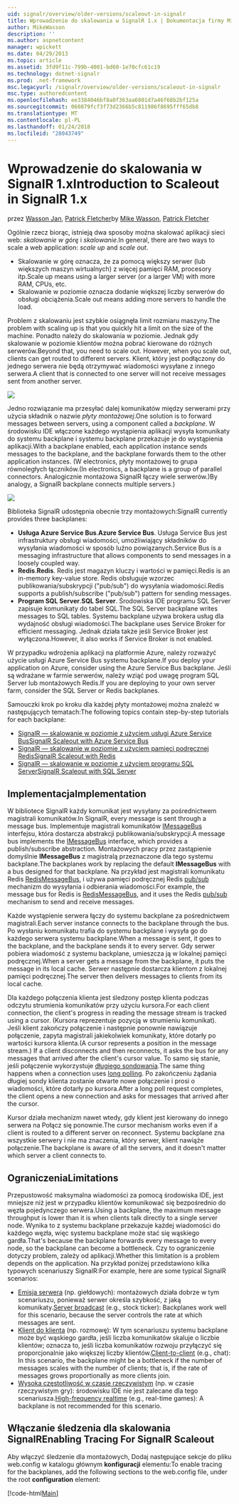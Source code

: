 ```yaml
---
uid: signalr/overview/older-versions/scaleout-in-signalr
title: Wprowadzenie do skalowania w SignalR 1.x | Dokumentacja firmy Microsoft
author: MikeWasson
description: ''
ms.author: aspnetcontent
manager: wpickett
ms.date: 04/29/2013
ms.topic: article
ms.assetid: 3fd9f11c-799b-4001-bd60-1e70cfc61c19
ms.technology: dotnet-signalr
ms.prod: .net-framework
msc.legacyurl: /signalr/overview/older-versions/scaleout-in-signalr
msc.type: authoredcontent
ms.openlocfilehash: ee3384046bf8a0f363aa6801d7a46f68b2bf125a
ms.sourcegitcommit: 060879fcf3f73d2366b5c811986f8695fff65db8
ms.translationtype: MT
ms.contentlocale: pl-PL
ms.lasthandoff: 01/24/2018
ms.locfileid: "28043749"
---
```

<a name="introduction-to-scaleout-in-signalr-1x"></a><span data-ttu-id="8184a-102">Wprowadzenie do skalowania w SignalR 1.x</span><span class="sxs-lookup"><span data-stu-id="8184a-102">Introduction to Scaleout in SignalR 1.x</span></span>
====================
<span data-ttu-id="8184a-103">przez [Wasson Jan](https://github.com/MikeWasson), [Patrick Fletcher](https://github.com/pfletcher)</span><span class="sxs-lookup"><span data-stu-id="8184a-103">by [Mike Wasson](https://github.com/MikeWasson), [Patrick Fletcher](https://github.com/pfletcher)</span></span>

<span data-ttu-id="8184a-104">Ogólnie rzecz biorąc, istnieją dwa sposoby można skalować aplikacji sieci web: *skalowanie w górę* i *skalowanie*.</span><span class="sxs-lookup"><span data-stu-id="8184a-104">In general, there are two ways to scale a web application: *scale up* and *scale out*.</span></span>

- <span data-ttu-id="8184a-105">Skalowanie w górę oznacza, że za pomocą większy serwer (lub większych maszyn wirtualnych) z więcej pamięci RAM, procesory itp.</span><span class="sxs-lookup"><span data-stu-id="8184a-105">Scale up means using a larger server (or a larger VM) with more RAM, CPUs, etc.</span></span>
- <span data-ttu-id="8184a-106">Skalowanie w poziomie oznacza dodanie większej liczby serwerów do obsługi obciążenia.</span><span class="sxs-lookup"><span data-stu-id="8184a-106">Scale out means adding more servers to handle the load.</span></span>

<span data-ttu-id="8184a-107">Problem z skalowaniu jest szybkie osiągnęła limit rozmiaru maszyny.</span><span class="sxs-lookup"><span data-stu-id="8184a-107">The problem with scaling up is that you quickly hit a limit on the size of the machine.</span></span> <span data-ttu-id="8184a-108">Ponadto należy do skalowania w poziomie. Jednak gdy skalowanie w poziomie klientów można pobrać kierowane do różnych serwerów.</span><span class="sxs-lookup"><span data-stu-id="8184a-108">Beyond that, you need to scale out. However, when you scale out, clients can get routed to different servers.</span></span> <span data-ttu-id="8184a-109">Klient, który jest podłączony do jednego serwera nie będą otrzymywać wiadomości wysyłane z innego serwera.</span><span class="sxs-lookup"><span data-stu-id="8184a-109">A client that is connected to one server will not receive messages sent from another server.</span></span>

![](scaleout-in-signalr/_static/image1.png)

<span data-ttu-id="8184a-110">Jedno rozwiązanie ma przesyłać dalej komunikatów między serwerami przy użycia składnik o nazwie *płyty montażowej*.</span><span class="sxs-lookup"><span data-stu-id="8184a-110">One solution is to forward messages between servers, using a component called a *backplane*.</span></span> <span data-ttu-id="8184a-111">W środowisku IDE włączone każdego wystąpienia aplikacji wysyła komunikaty do systemu backplane i systemu backplane przekazuje je do wystąpienia aplikacji.</span><span class="sxs-lookup"><span data-stu-id="8184a-111">With a backplane enabled, each application instance sends messages to the backplane, and the backplane forwards them to the other application instances.</span></span> <span data-ttu-id="8184a-112">(W electronics, płyty montażowej to grupa równoległych łączników.</span><span class="sxs-lookup"><span data-stu-id="8184a-112">(In electronics, a backplane is a group of parallel connectors.</span></span> <span data-ttu-id="8184a-113">Analogicznie montażowa SignalR łączy wiele serwerów.)</span><span class="sxs-lookup"><span data-stu-id="8184a-113">By analogy, a SignalR backplane connects multiple servers.)</span></span>

![](scaleout-in-signalr/_static/image2.png)

<span data-ttu-id="8184a-114">Biblioteka SignalR udostępnia obecnie trzy montażowych:</span><span class="sxs-lookup"><span data-stu-id="8184a-114">SignalR currently provides three backplanes:</span></span>

- <span data-ttu-id="8184a-115">**Usługa Azure Service Bus**.</span><span class="sxs-lookup"><span data-stu-id="8184a-115">**Azure Service Bus**.</span></span> <span data-ttu-id="8184a-116">Usługa Service Bus jest infrastruktury obsługi wiadomości, umożliwiający składników do wysyłania wiadomości w sposób luźno powiązanych.</span><span class="sxs-lookup"><span data-stu-id="8184a-116">Service Bus is a messaging infrastructure that allows components to send messages in a loosely coupled way.</span></span>
- <span data-ttu-id="8184a-117">**Redis**.</span><span class="sxs-lookup"><span data-stu-id="8184a-117">**Redis**.</span></span> <span data-ttu-id="8184a-118">Redis jest magazyn kluczy i wartości w pamięci.</span><span class="sxs-lookup"><span data-stu-id="8184a-118">Redis is an in-memory key-value store.</span></span> <span data-ttu-id="8184a-119">Redis obsługuje wzorzec publikowania/subskrypcji ("pub/sub") do wysyłania wiadomości.</span><span class="sxs-lookup"><span data-stu-id="8184a-119">Redis supports a publish/subscribe ("pub/sub") pattern for sending messages.</span></span>
- <span data-ttu-id="8184a-120">**Program SQL Server**.</span><span class="sxs-lookup"><span data-stu-id="8184a-120">**SQL Server**.</span></span> <span data-ttu-id="8184a-121">Środowiska IDE programu SQL Server zapisuje komunikaty do tabel SQL.</span><span class="sxs-lookup"><span data-stu-id="8184a-121">The SQL Server backplane writes messages to SQL tables.</span></span> <span data-ttu-id="8184a-122">Systemu backplane używa brokera usług dla wydajność obsługi wiadomości.</span><span class="sxs-lookup"><span data-stu-id="8184a-122">The backplane uses Service Broker for efficient messaging.</span></span> <span data-ttu-id="8184a-123">Jednak działa także jeśli Service Broker jest wyłączona.</span><span class="sxs-lookup"><span data-stu-id="8184a-123">However, it also works if Service Broker is not enabled.</span></span>

<span data-ttu-id="8184a-124">W przypadku wdrożenia aplikacji na platformie Azure, należy rozważyć użycie usługi Azure Service Bus systemu backplane.</span><span class="sxs-lookup"><span data-stu-id="8184a-124">If you deploy your application on Azure, consider using the Azure Service Bus backplane.</span></span> <span data-ttu-id="8184a-125">Jeśli są wdrażane w farmie serwerów, należy wziąć pod uwagę program SQL Server lub montażowych Redis.</span><span class="sxs-lookup"><span data-stu-id="8184a-125">If you are deploying to your own server farm, consider the SQL Server or Redis backplanes.</span></span>

<span data-ttu-id="8184a-126">Samouczki krok po kroku dla każdej płyty montażowej można znaleźć w następujących tematach:</span><span class="sxs-lookup"><span data-stu-id="8184a-126">The following topics contain step-by-step tutorials for each backplane:</span></span>

- [<span data-ttu-id="8184a-127">SignalR — skalowanie w poziomie z użyciem usługi Azure Service Bus</span><span class="sxs-lookup"><span data-stu-id="8184a-127">SignalR Scaleout with Azure Service Bus</span></span>](scaleout-with-windows-azure-service-bus.md)
- [<span data-ttu-id="8184a-128">SignalR — skalowanie w poziomie z użyciem pamięci podręcznej Redis</span><span class="sxs-lookup"><span data-stu-id="8184a-128">SignalR Scaleout with Redis</span></span>](scaleout-with-redis.md)
- [<span data-ttu-id="8184a-129">SignalR — skalowanie w poziomie z użyciem programu SQL Server</span><span class="sxs-lookup"><span data-stu-id="8184a-129">SignalR Scaleout with SQL Server</span></span>](scaleout-with-sql-server.md)

## <a name="implementation"></a><span data-ttu-id="8184a-130">Implementacja</span><span class="sxs-lookup"><span data-stu-id="8184a-130">Implementation</span></span>

<span data-ttu-id="8184a-131">W bibliotece SignalR każdy komunikat jest wysyłany za pośrednictwem magistrali komunikatów.</span><span class="sxs-lookup"><span data-stu-id="8184a-131">In SignalR, every message is sent through a message bus.</span></span> <span data-ttu-id="8184a-132">Implementuje magistrali komunikatów [IMessageBus](https://msdn.microsoft.com/library/microsoft.aspnet.signalr.messaging.imessagebus(v=vs.100).aspx) interfejsu, która dostarcza abstrakcji publikowania/subskrypcji.</span><span class="sxs-lookup"><span data-stu-id="8184a-132">A message bus implements the [IMessageBus](https://msdn.microsoft.com/library/microsoft.aspnet.signalr.messaging.imessagebus(v=vs.100).aspx) interface, which provides a publish/subscribe abstraction.</span></span> <span data-ttu-id="8184a-133">Montażowych pracy przez zastąpienie domyślnie **IMessageBus** z magistralą przeznaczone dla tego systemu backplane.</span><span class="sxs-lookup"><span data-stu-id="8184a-133">The backplanes work by replacing the default **IMessageBus** with a bus designed for that backplane.</span></span> <span data-ttu-id="8184a-134">Na przykład jest magistrali komunikatu Redis [RedisMessageBus](https://msdn.microsoft.com/library/microsoft.aspnet.signalr.redis.redismessagebus(v=vs.100).aspx), i używa pamięci podręcznej Redis [pub/sub](http://redis.io/topics/pubsub) mechanizm do wysyłania i odbierania wiadomości.</span><span class="sxs-lookup"><span data-stu-id="8184a-134">For example, the message bus for Redis is [RedisMessageBus](https://msdn.microsoft.com/library/microsoft.aspnet.signalr.redis.redismessagebus(v=vs.100).aspx), and it uses the Redis [pub/sub](http://redis.io/topics/pubsub) mechanism to send and receive messages.</span></span>

<span data-ttu-id="8184a-135">Każde wystąpienie serwera łączy do systemu backplane za pośrednictwem magistrali.</span><span class="sxs-lookup"><span data-stu-id="8184a-135">Each server instance connects to the backplane through the bus.</span></span> <span data-ttu-id="8184a-136">Po wysłaniu komunikatu trafia do systemu backplane i wysyła go do każdego serwera systemu backplane.</span><span class="sxs-lookup"><span data-stu-id="8184a-136">When a message is sent, it goes to the backplane, and the backplane sends it to every server.</span></span> <span data-ttu-id="8184a-137">Gdy serwer pobiera wiadomość z systemu backplane, umieszcza ją w lokalnej pamięci podręcznej.</span><span class="sxs-lookup"><span data-stu-id="8184a-137">When a server gets a message from the backplane, it puts the message in its local cache.</span></span> <span data-ttu-id="8184a-138">Serwer następnie dostarcza klientom z lokalnej pamięci podręcznej.</span><span class="sxs-lookup"><span data-stu-id="8184a-138">The server then delivers messages to clients from its local cache.</span></span>

<span data-ttu-id="8184a-139">Dla każdego połączenia klienta jest śledzony postęp klienta podczas odczytu strumienia komunikatów przy użyciu kursora.</span><span class="sxs-lookup"><span data-stu-id="8184a-139">For each client connection, the client's progress in reading the message stream is tracked using a cursor.</span></span> <span data-ttu-id="8184a-140">(Kursora reprezentuje pozycją w strumieniu komunikat). Jeśli klient zakończy połączenie i następnie ponownie nawiązuje połączenie, zapyta magistrali jakiekolwiek komunikaty, które dotarły po wartości kursora klienta.</span><span class="sxs-lookup"><span data-stu-id="8184a-140">(A cursor represents a position in the message stream.) If a client disconnects and then reconnects, it asks the bus for any messages that arrived after the client's cursor value.</span></span> <span data-ttu-id="8184a-141">To samo się stanie, jeśli połączenie wykorzystuje [długiego sondowania](../getting-started/introduction-to-signalr.md#transports).</span><span class="sxs-lookup"><span data-stu-id="8184a-141">The same thing happens when a connection uses [long polling](../getting-started/introduction-to-signalr.md#transports).</span></span> <span data-ttu-id="8184a-142">Po zakończeniu żądania długiej sondy klienta zostanie otwarte nowe połączenie i prosi o wiadomości, które dotarły po kursora.</span><span class="sxs-lookup"><span data-stu-id="8184a-142">After a long poll request completes, the client opens a new connection and asks for messages that arrived after the cursor.</span></span>

<span data-ttu-id="8184a-143">Kursor działa mechanizm nawet wtedy, gdy klient jest kierowany do innego serwera na Połącz się ponownie.</span><span class="sxs-lookup"><span data-stu-id="8184a-143">The cursor mechanism works even if a client is routed to a different server on reconnect.</span></span> <span data-ttu-id="8184a-144">Systemu backplane zna wszystkie serwery i nie ma znaczenia, który serwer, klient nawiąże połączenie.</span><span class="sxs-lookup"><span data-stu-id="8184a-144">The backplane is aware of all the servers, and it doesn't matter which server a client connects to.</span></span>

## <a name="limitations"></a><span data-ttu-id="8184a-145">Ograniczenia</span><span class="sxs-lookup"><span data-stu-id="8184a-145">Limitations</span></span>

<span data-ttu-id="8184a-146">Przepustowość maksymalna wiadomości za pomocą środowiska IDE, jest mniejsze niż jest w przypadku klientów komunikować się bezpośrednio do węzła pojedynczego serwera.</span><span class="sxs-lookup"><span data-stu-id="8184a-146">Using a backplane, the maximum message throughput is lower than it is when clients talk directly to a single server node.</span></span> <span data-ttu-id="8184a-147">Wynika to z systemu backplane przekazuje każdej wiadomości do każdego węzła, więc systemu backplane może stać się wąskiego gardła.</span><span class="sxs-lookup"><span data-stu-id="8184a-147">That's because the backplane forwards every message to every node, so the backplane can become a bottleneck.</span></span> <span data-ttu-id="8184a-148">Czy to ograniczenie dotyczy problem, zależy od aplikacji.</span><span class="sxs-lookup"><span data-stu-id="8184a-148">Whether this limitation is a problem depends on the application.</span></span> <span data-ttu-id="8184a-149">Na przykład poniżej przedstawiono kilka typowych scenariuszy SignalR:</span><span class="sxs-lookup"><span data-stu-id="8184a-149">For example, here are some typical SignalR scenarios:</span></span>

- <span data-ttu-id="8184a-150">[Emisja serwera](tutorial-server-broadcast-with-aspnet-signalr.md) (np. giełdowych): montażowych działa dobrze w tym scenariuszu, ponieważ serwer określa szybkość, z jaką komunikaty.</span><span class="sxs-lookup"><span data-stu-id="8184a-150">[Server broadcast](tutorial-server-broadcast-with-aspnet-signalr.md) (e.g., stock ticker): Backplanes work well for this scenario, because the server controls the rate at which messages are sent.</span></span>
- <span data-ttu-id="8184a-151">[Klient do klienta](tutorial-getting-started-with-signalr.md) (np. rozmowę): W tym scenariuszu systemu backplane może być wąskiego gardła, jeśli liczba komunikatów skaluje o liczbie klientów; oznacza to, jeśli liczba komunikatów rozwoju przyłączyć się proporcjonalnie jako większej liczby klientów.</span><span class="sxs-lookup"><span data-stu-id="8184a-151">[Client-to-client](tutorial-getting-started-with-signalr.md) (e.g., chat): In this scenario, the backplane might be a bottleneck if the number of messages scales with the number of clients; that is, if the rate of messages grows proportionally as more clients join.</span></span>
- <span data-ttu-id="8184a-152">[Wysoka częstotliwość w czasie rzeczywistym](tutorial-high-frequency-realtime-with-signalr.md) (np. w czasie rzeczywistym gry): środowisku IDE nie jest zalecane dla tego scenariusza.</span><span class="sxs-lookup"><span data-stu-id="8184a-152">[High-frequency realtime](tutorial-high-frequency-realtime-with-signalr.md) (e.g., real-time games): A backplane is not recommended for this scenario.</span></span>

## <a name="enabling-tracing-for-signalr-scaleout"></a><span data-ttu-id="8184a-153">Włączanie śledzenia dla skalowania SignalR</span><span class="sxs-lookup"><span data-stu-id="8184a-153">Enabling Tracing For SignalR Scaleout</span></span>

<span data-ttu-id="8184a-154">Aby włączyć śledzenie dla montażowych, Dodaj następujące sekcje do pliku web.config w katalogu głównym **konfiguracji** elementu:</span><span class="sxs-lookup"><span data-stu-id="8184a-154">To enable tracing for the backplanes, add the following sections to the web.config file, under the root **configuration** element:</span></span>

[!code-html[Main](scaleout-in-signalr/samples/sample1.html)]

